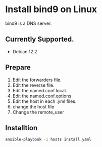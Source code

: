 # Install bind9 on Linux
bind9 is a DNS server.

## Currently Supported.

- Debian 12.2

## Prepare
1. Edit the forwarders file.
2. Edit the reverse file.
3. Edit the named.conf.local.
4. Edit the named.conf.options
5. Edit the host in each .yml files.
6. change the host file
7. Change the remote_user
## Installtion

```bash
ansible-playbook -i hosts install.yaml
```
